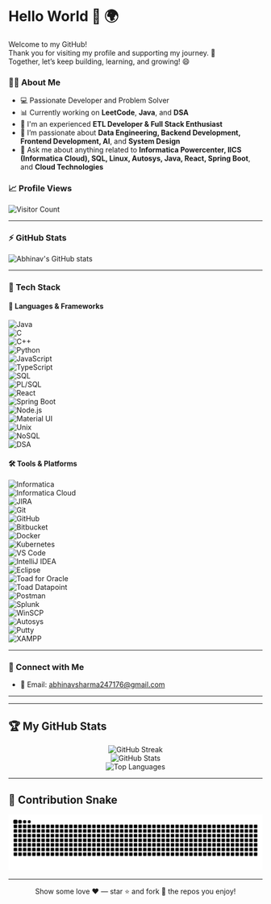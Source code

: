 # Hello World 👋 🌍

Welcome to my GitHub!  
Thank you for visiting my profile and supporting my journey. 🚀  
Together, let’s keep building, learning, and growing! 😄


### 👨‍💻 About Me

- 💻 Passionate Developer and Problem Solver
- 📊 Currently working on **LeetCode**, **Java**, and **DSA**
- 🔭 I'm an experienced **ETL Developer & Full Stack Enthusiast**
- 🌱 I’m passionate about **Data Engineering, Backend Development, Frontend Development, AI**, and **System Design**
- 💬 Ask me about anything related to **Informatica Powercenter, IICS (Informatica Cloud), SQL, Linux, Autosys, Java, React, Spring Boot**, and **Cloud Technologies**
  


### 📈 Profile Views

![Visitor Count](https://komarev.com/ghpvc/?username=abhinavsharma2471716&color=blue&style=flat)

---

### ⚡ GitHub Stats

![Abhinav's GitHub stats](https://github-readme-stats.vercel.app/api?username=abhinavsharma2471716&show_icons=true&theme=tokyonight)

---

### 🧰 Tech Stack

#### 🚀 Languages & Frameworks  
![Java](https://img.shields.io/badge/Java-ED8B00?style=for-the-badge&logo=java&logoColor=white)  
![C](https://img.shields.io/badge/C-00599C?style=for-the-badge&logo=c&logoColor=white)  
![C++](https://img.shields.io/badge/C++-004482?style=for-the-badge&logo=cplusplus&logoColor=white)  
![Python](https://img.shields.io/badge/Python-3670A0?style=for-the-badge&logo=python&logoColor=ffdd54)  
![JavaScript](https://img.shields.io/badge/JavaScript-F7DF1E?style=for-the-badge&logo=javascript&logoColor=black)  
![TypeScript](https://img.shields.io/badge/TypeScript-007ACC?style=for-the-badge&logo=typescript&logoColor=white)  
![SQL](https://img.shields.io/badge/SQL-4479A1?style=for-the-badge&logo=postgresql&logoColor=white)  
![PL/SQL](https://img.shields.io/badge/PL--SQL-F80000?style=for-the-badge&logo=oracle&logoColor=white)  
![React](https://img.shields.io/badge/React-20232A?style=for-the-badge&logo=react&logoColor=61DAFB)  
![Spring Boot](https://img.shields.io/badge/Spring_Boot-6DB33F?style=for-the-badge&logo=spring-boot&logoColor=white)  
![Node.js](https://img.shields.io/badge/Node.js-339933?style=for-the-badge&logo=node.js&logoColor=white)  
![Material UI](https://img.shields.io/badge/Material--UI-0081CB?style=for-the-badge&logo=mui&logoColor=white)  
![Unix](https://img.shields.io/badge/Unix-003B57?style=for-the-badge&logo=gnubash&logoColor=white)  
![NoSQL](https://img.shields.io/badge/NoSQL-4DB33D?style=for-the-badge&logo=mongodb&logoColor=white)  
![DSA](https://img.shields.io/badge/DSA-000000?style=for-the-badge&logo=leetcode&logoColor=FFA116)  

#### 🛠️ Tools & Platforms  
![Informatica](https://img.shields.io/badge/Informatica-E84E0F?style=for-the-badge&logo=dataiku&logoColor=white)  
![Informatica Cloud](https://img.shields.io/badge/Informatica_Cloud-FF6F00?style=for-the-badge&logo=cloud&logoColor=white)  
![JIRA](https://img.shields.io/badge/JIRA-0052CC?style=for-the-badge&logo=jira&logoColor=white)  
![Git](https://img.shields.io/badge/Git-F05032?style=for-the-badge&logo=git&logoColor=white)  
![GitHub](https://img.shields.io/badge/GitHub-100000?style=for-the-badge&logo=github&logoColor=white)  
![Bitbucket](https://img.shields.io/badge/Bitbucket-0747a6?style=for-the-badge&logo=bitbucket&logoColor=white)  
![Docker](https://img.shields.io/badge/Docker-2496ED?style=for-the-badge&logo=docker&logoColor=white)  
![Kubernetes](https://img.shields.io/badge/Kubernetes-326CE5?style=for-the-badge&logo=kubernetes&logoColor=white)  
![VS Code](https://img.shields.io/badge/VS_Code-007ACC?style=for-the-badge&logo=visual-studio-code&logoColor=white)  
![IntelliJ IDEA](https://img.shields.io/badge/IntelliJ_IDEA-000000?style=for-the-badge&logo=intellij-idea&logoColor=white)  
![Eclipse](https://img.shields.io/badge/Eclipse-2C2255?style=for-the-badge&logo=eclipse&logoColor=white)  
![Toad for Oracle](https://img.shields.io/badge/Toad-034694?style=for-the-badge&logo=oracle&logoColor=white)  
![Toad Datapoint](https://img.shields.io/badge/Toad_Datapoint-0194E2?style=for-the-badge&logo=datadog&logoColor=white)  
![Postman](https://img.shields.io/badge/Postman-FF6C37?style=for-the-badge&logo=postman&logoColor=white)  
![Splunk](https://img.shields.io/badge/Splunk-000000?style=for-the-badge&logo=splunk&logoColor=white)  
![WinSCP](https://img.shields.io/badge/WinSCP-008000?style=for-the-badge&logo=windows&logoColor=white)  
![Autosys](https://img.shields.io/badge/Autosys-0033A0?style=for-the-badge&logo=apache&logoColor=white)  
![Putty](https://img.shields.io/badge/Putty-003B57?style=for-the-badge&logo=windows-terminal&logoColor=white)  
![XAMPP](https://img.shields.io/badge/XAMPP-FB7A24?style=for-the-badge&logo=xampp&logoColor=white)  

---

### 🔗 Connect with Me

- 📧 Email: abhinavsharma247176@gmail.com 

---

---

## 🏆 My GitHub Stats

<p align="center">
  <img src="https://github-readme-streak-stats.herokuapp.com/?user=abhinavsharma2471716&theme=tokyonight" alt="GitHub Streak" />
  <br/>
  <img src="https://github-readme-stats.vercel.app/api?username=abhinavsharma2471716&show_icons=true&theme=tokyonight" alt="GitHub Stats" />
  <br/>
  <img src="https://github-readme-stats.vercel.app/api/top-langs/?username=abhinavsharma2471716&layout=compact&theme=tokyonight" alt="Top Languages" />
</p>

---

## 🐍 Contribution Snake

![snake gif](https://github.com/abhinavsharma2471716/abhinavsharma2471716/blob/output/github-contribution-grid-snake.svg)

---

<p align="center">
  Show some love ❤️ — star ⭐ and fork 🍴 the repos you enjoy!
</p>

